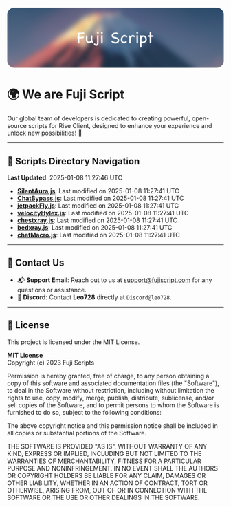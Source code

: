 ![Banner](.github/b.webp)

# 🌍 **We are Fuji Script**

Our global team of developers is dedicated to creating powerful, open-source scripts for Rise Client, designed to enhance your experience and unlock new possibilities! 🌟

---
<!-- SCRIPTS_NAVIGATION_START -->
## 📂 **Scripts Directory Navigation**

**Last Updated**: 2025-01-08 11:27:46 UTC

- **[SilentAura.js](scripts/SilentAura.js)**: Last modified on 2025-01-08 11:27:41 UTC
- **[ChatBypass.js](scripts/ChatBypass.js)**: Last modified on 2025-01-08 11:27:41 UTC
- **[jetpackFly.js](scripts/jetpackFly.js)**: Last modified on 2025-01-08 11:27:41 UTC
- **[velocityHylex.js](scripts/velocityHylex.js)**: Last modified on 2025-01-08 11:27:41 UTC
- **[chestxray.js](scripts/chestxray.js)**: Last modified on 2025-01-08 11:27:41 UTC
- **[bedxray.js](scripts/bedxray.js)**: Last modified on 2025-01-08 11:27:41 UTC
- **[chatMacro.js](scripts/chatMacro.js)**: Last modified on 2025-01-08 11:27:41 UTC

<!-- SCRIPTS_NAVIGATION_END -->

---

## 💬 **Contact Us**  
- 📬 **Support Email**: Reach out to us at [support@fujiscript.com](mailto:support@fujiscript.com) for any questions or assistance.  
- 💬 **Discord**: Contact **Leo728** directly at `Discord@leo728`.

---

## 📜 **License**

This project is licensed under the MIT License.  

**MIT License**  
Copyright (c) 2023 Fuji Scripts  

Permission is hereby granted, free of charge, to any person obtaining a copy of this software and associated documentation files (the "Software"), to deal in the Software without restriction, including without limitation the rights to use, copy, modify, merge, publish, distribute, sublicense, and/or sell copies of the Software, and to permit persons to whom the Software is furnished to do so, subject to the following conditions:  

The above copyright notice and this permission notice shall be included in all copies or substantial portions of the Software.  

THE SOFTWARE IS PROVIDED "AS IS", WITHOUT WARRANTY OF ANY KIND, EXPRESS OR IMPLIED, INCLUDING BUT NOT LIMITED TO THE WARRANTIES OF MERCHANTABILITY, FITNESS FOR A PARTICULAR PURPOSE AND NONINFRINGEMENT. IN NO EVENT SHALL THE AUTHORS OR COPYRIGHT HOLDERS BE LIABLE FOR ANY CLAIM, DAMAGES OR OTHER LIABILITY, WHETHER IN AN ACTION OF CONTRACT, TORT OR OTHERWISE, ARISING FROM, OUT OF OR IN CONNECTION WITH THE SOFTWARE OR THE USE OR OTHER DEALINGS IN THE SOFTWARE.  
